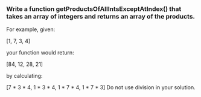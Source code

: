 ### Write a function getProductsOfAllIntsExceptAtIndex() that takes an array of integers and returns an array of the products.

For example, given:

 [1, 7, 3, 4]

your function would return:

 [84, 12, 28, 21]

by calculating:

 [7 * 3 * 4,  1 * 3 * 4,  1 * 7 * 4,  1 * 7 * 3] Do not use division in your solution.
